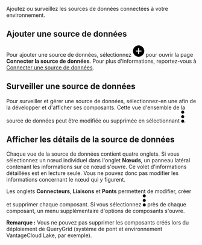 Ajoutez ou surveillez les sources de données connectées à votre environnement.

Ajouter une source de données
-----------------------------

Pour ajouter une source de données, sélectionnez ![""](Images/ebt1659745488877.svg) pour ouvrir la page **Connecter la source de données**. Pour plus d'informations, reportez-vous à [Connecter une source de données](znp1640282079399.md).

Surveiller une source de données
--------------------------------

Pour surveiller et gérer une source de données, sélectionnez-en une afin de la développer et d'afficher ses composants. Cette vue d'ensemble de la source de données peut être modifiée ou supprimée en sélectionnant ![""](Images/zsz1597101912145.svg).

Afficher les détails de la source de données
--------------------------------------------

Chaque vue de la source de données contient quatre onglets. Si vous sélectionnez un nœud individuel dans l'onglet **Nœuds**, un panneau latéral contenant les informations sur ce nœud s'ouvre. Ce volet d'informations détaillées est en lecture seule. Vous ne pouvez donc pas modifier les informations concernant le nœud qui y figurent.

Les onglets **Connecteurs**, **Liaisons** et **Ponts** permettent de modifier, créer et supprimer chaque composant. Si vous sélectionnez ![""](Images/zsz1597101912145.svg) près de chaque composant, un menu supplémentaire d'options de composants s'ouvre.

**Remarque :** Vous ne pouvez pas supprimer les composants créés lors du déploiement de QueryGrid (système de pont et environnement VantageCloud Lake, par exemple).
